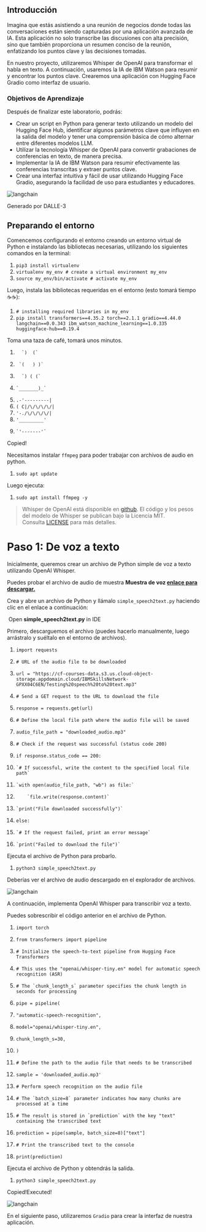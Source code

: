 

## Introducción

Imagina que estás asistiendo a una reunión de negocios donde todas las conversaciones están siendo capturadas por una aplicación avanzada de IA. Esta aplicación no solo transcribe las discusiones con alta precisión, sino que también proporciona un resumen conciso de la reunión, enfatizando los puntos clave y las decisiones tomadas.

En nuestro proyecto, utilizaremos Whisper de OpenAI para transformar el habla en texto. A continuación, usaremos la IA de IBM Watson para resumir y encontrar los puntos clave. Crearemos una aplicación con Hugging Face Gradio como interfaz de usuario.

### Objetivos de Aprendizaje

Después de finalizar este laboratorio, podrás:

- Crear un script en Python para generar texto utilizando un modelo del Hugging Face Hub, identificar algunos parámetros clave que influyen en la salida del modelo y tener una comprensión básica de cómo alternar entre diferentes modelos LLM.
- Utilizar la tecnología Whisper de OpenAI para convertir grabaciones de conferencias en texto, de manera precisa.
- Implementar la IA de IBM Watson para resumir efectivamente las conferencias transcritas y extraer puntos clave.
- Crear una interfaz intuitiva y fácil de usar utilizando Hugging Face Gradio, asegurando la facilidad de uso para estudiantes y educadores.

![langchain](https://cf-courses-data.s3.us.cloud-object-storage.appdomain.cloud/IBMSkillsNetwork-GPXX0V2VEN/images/DALL%C2%B7E%202024-02-29%2014.12.41%20-%20In%20a%20minimalist%20meeting%20room%20with%20a%20large%2C%20plain%20round%20table%2C%20a%20small%20and%20simple%20digital%20display%20is%20mounted%20on%20a%20white%20wall.%20The%20display%20shows%20%27Key%20Po.webp)

Generado por DALLE-3

## Preparando el entorno

Comencemos configurando el entorno creando un entorno virtual de Python e instalando las bibliotecas necesarias, utilizando los siguientes comandos en la terminal:



1. `pip3 install virtualenv` 
2. `virtualenv my_env # create a virtual environment my_env`
3. `source my_env/bin/activate # activate my_env`


Luego, instala las bibliotecas requeridas en el entorno (esto tomará tiempo ☕️☕️):



1. `# installing required libraries in my_env`
2. `pip install transformers==4.35.2 torch==2.1.1 gradio==4.44.0 langchain==0.0.343 ibm_watson_machine_learning==1.0.335 huggingface-hub==0.19.4`



Toma una taza de café, tomará unos minutos.



1.       `)  (`
2.      `(   ) )`
3.       `) ( (`
4.     `_______)_`
5.  `.-'---------|`  
6. `( C|/\/\/\/\/|`
7.  `'-./\/\/\/\/|`
8.    `'_________'`
9.     `'-------'`

Copied!

Necesitamos instalar `ffmpeg` para poder trabajar con archivos de audio en python.



1. `sudo apt update`



Luego ejecuta:



1. `sudo apt install ffmpeg -y`



> Whisper de OpenAI está disponible en [github](https://github.com/openai/whisper). El código y los pesos del modelo de Whisper se publican bajo la Licencia MIT. Consulta [LICENSE](https://github.com/openai/whisper/blob/main/LICENSE) para más detalles.



# Paso 1: De voz a texto

Inicialmente, queremos crear un archivo de Python simple de voz a texto utilizando OpenAI Whisper.

Puedes probar el archivo de audio de muestra **Muestra de voz [enlace para descargar.](https://cf-courses-data.s3.us.cloud-object-storage.appdomain.cloud/IBMSkillsNetwork-GPXX04C6EN/Testing%20speech%20to%20text.mp3)**

Crea y abre un archivo de Python y llámalo `simple_speech2text.py` haciendo clic en el enlace a continuación:

 Open **simple_speech2text.py** in IDE

Primero, descarguemos el archivo (puedes hacerlo manualmente, luego arrástralo y suéltalo en el entorno de archivos).



1. `import requests`

3. `# URL of the audio file to be downloaded`
4. `url = "https://cf-courses-data.s3.us.cloud-object-storage.appdomain.cloud/IBMSkillsNetwork-GPXX04C6EN/Testing%20speech%20to%20text.mp3"`

6. `# Send a GET request to the URL to download the file`
7. `response = requests.get(url)`

9. `# Define the local file path where the audio file will be saved`
10. `audio_file_path = "downloaded_audio.mp3"`

12. `# Check if the request was successful (status code 200)`
13. `if response.status_code == 200:`
14.     `# If successful, write the content to the specified local file path`
15.     `with open(audio_file_path, "wb") as file:`
16.         `file.write(response.content)`
17.     `print("File downloaded successfully")`
18. `else:`
19.     `# If the request failed, print an error message`
20.     `print("Failed to download the file")`



Ejecuta el archivo de Python para probarlo.



1. `python3 simple_speech2text.py`



Deberías ver el archivo de audio descargado en el explorador de archivos.

![langchain](https://cf-courses-data.s3.us.cloud-object-storage.appdomain.cloud/IBMSkillsNetwork-GPXX04C6EN/images/whisper_download.jpg.jpg)

A continuación, implementa OpenAI Whisper para transcribir voz a texto.

Puedes sobrescribir el código anterior en el archivo de Python.



1. `import torch`
2. `from transformers import pipeline`

4. `# Initialize the speech-to-text pipeline from Hugging Face Transformers`
5. `# This uses the "openai/whisper-tiny.en" model for automatic speech recognition (ASR)`
6. ``# The `chunk_length_s` parameter specifies the chunk length in seconds for processing``
7. `pipe = pipeline(`
8.   `"automatic-speech-recognition",`
9.   `model="openai/whisper-tiny.en",`
10.   `chunk_length_s=30,`
11. `)`

13. `# Define the path to the audio file that needs to be transcribed`
14. `sample = 'downloaded_audio.mp3'`

16. `# Perform speech recognition on the audio file`
17. ``# The `batch_size=8` parameter indicates how many chunks are processed at a time``
18. ``# The result is stored in `prediction` with the key "text" containing the transcribed text``
19. `prediction = pipe(sample, batch_size=8)["text"]`

21. `# Print the transcribed text to the console`
22. `print(prediction)`



Ejecuta el archivo de Python y obtendrás la salida.



1. `python3 simple_speech2text.py`

Copied!Executed!

![langchain](https://cf-courses-data.s3.us.cloud-object-storage.appdomain.cloud/IBMSkillsNetwork-GPXX04C6EN/images/whisper%20simple%20result.jpg)

En el siguiente paso, utilizaremos `Gradio` para crear la interfaz de nuestra aplicación.


